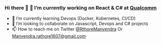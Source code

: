 ### Hi there 👋 🔭 I’m currently working on React & C# at [Qualcomm](https://www.qualcomm.com/)
- 🌱 I’m currently learning Devops (Docker, Kubernetes, CI/CD)
- 🤔 I’m looking to collaborate on Javascript, Devops and C# projects
- 📫 How to reach me on Twitter [@RthoreManvendra](https://twitter.com/RthoreManvendra) Or Manvendra.rathore1607@gmail.com

<!--
**manvendraaa/manvendraaa** is a ✨ _special_ ✨ repository because its `README.md` (this file) appears on your GitHub profile.

Here are some ideas to get you started:
🔭 I’m currently working on ...
- 🌱 I’m currently learning ...
- 👯 I’m looking to collaborate on ...
- 🤔 I’m looking for help with ...
- 💬 Ask me about ...
- 📫 How to reach me: ...
- 😄 Pronouns: ...
- ⚡ Fun fact: ...
-->
